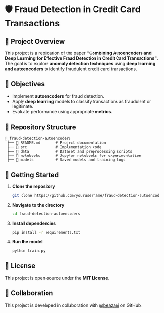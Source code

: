 # 🛡️ Fraud Detection in Credit Card Transactions

## 📌 Project Overview
This project is a replication of the paper **"Combining Autoencoders and Deep Learning for Effective Fraud Detection in Credit Card Transactions"**. The goal is to explore **anomaly detection techniques** using **deep learning and autoencoders** to identify fraudulent credit card transactions.

## 🚀 Objectives
- Implement **autoencoders** for fraud detection.
- Apply **deep learning** models to classify transactions as fraudulent or legitimate.
- Evaluate performance using appropriate **metrics**.

## 📂 Repository Structure
```
📂 fraud-detection-autoencoders
 ├── 📜 README.md       # Project documentation
 ├── 📂 src             # Implementation code
 ├── 📂 data            # Dataset and preprocessing scripts
 ├── 📂 notebooks       # Jupyter notebooks for experimentation
 ├── 📂 models          # Saved models and training logs
```

## 🔧 Getting Started
1. **Clone the repository**
   ```sh
   git clone https://github.com/yourusername/fraud-detection-autoencoders.git
   ```
2. **Navigate to the directory**
   ```sh
   cd fraud-detection-autoencoders
   ```
3. **Install dependencies**
   ```sh
   pip install -r requirements.txt
   ```
4. **Run the model**
   ```sh
   python train.py
   ```

## 📜 License
This project is open-source under the **MIT License**.

## 🤝 Collaboration
This project is developed in collaboration with [@beazani](https://github.com/beazani) on GitHub.